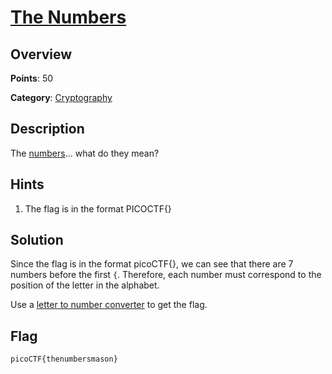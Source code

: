 # [The Numbers](https://play.picoctf.org/practice/challenge/68?page=3)

## Overview

**Points**: 50

**Category**: [Cryptography](../)

## Description

The [numbers](./the\_numbers.png)... what do they mean?

## Hints

1. The flag is in the format PICOCTF{}

## Solution

Since the flag is in the format picoCTF{}, we can see that there are 7 numbers before the first `{`. Therefore, each number must correspond to the position of the letter in the alphabet.

Use a [letter to number converter](https://www.boxentriq.com/code-breaking/numbers-to-letters) to get the flag.

## Flag

`picoCTF{thenumbersmason}`